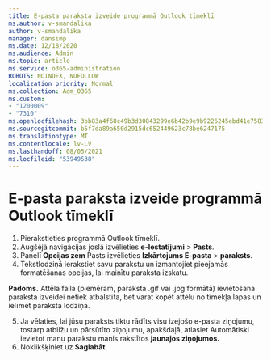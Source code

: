```yaml
---
title: E-pasta paraksta izveide programmā Outlook tīmeklī
ms.author: v-smandalika
author: v-smandalika
manager: dansimp
ms.date: 12/18/2020
ms.audience: Admin
ms.topic: article
ms.service: o365-administration
ROBOTS: NOINDEX, NOFOLLOW
localization_priority: Normal
ms.collection: Adm_O365
ms.custom:
- "1200009"
- "7310"
ms.openlocfilehash: 3bb83a4f68c49b3d30843299e6b42b9e9b9226245ebd41e75831694b95839c46
ms.sourcegitcommit: b5f7da89a650d2915dc652449623c78be6247175
ms.translationtype: MT
ms.contentlocale: lv-LV
ms.lasthandoff: 08/05/2021
ms.locfileid: "53949538"
---
```

# <a name="create-an-email-signature-in-outlook-on-the-web"></a>E-pasta paraksta izveide programmā Outlook tīmeklī

1. Pierakstieties programmā Outlook tīmeklī.
2. Augšējā navigācijas joslā izvēlieties **e-Iestatījumi**  >  **Pasts**.
3. Panelī **Opcijas zem** Pasts izvēlieties **Izkārtojums E-pasta**   >  **paraksts**.
4. Tekstlodziņā ierakstiet savu parakstu un izmantojiet pieejamās formatēšanas opcijas, lai mainītu paraksta izskatu.

**Padoms.** Attēla faila (piemēram, paraksta .gif vai .jpg formātā) ievietošana paraksta izveidei netiek atbalstīta, bet varat kopēt attēlu no tīmekļa lapas un ielīmēt paraksta lodziņā.

5. Ja vēlaties, lai jūsu paraksts tiktu rādīts visu izejošo e-pasta ziņojumu, tostarp atbilžu un pārsūtīto ziņojumu, apakšdaļā, atlasiet Automātiski ievietot manu parakstu manis rakstītos **jaunajos ziņojumos.**
6. Noklikšķiniet uz **Saglabāt**.
